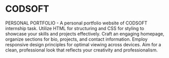 # CODSOFT
PERSONAL PORTFOLIO - A personal portfolio website of CODSOFT internship task. Utilize HTML for structuring and CSS for styling to showcase your skills and projects effectively. Craft an engaging homepage, organize sections for bio, projects, and contact information. Employ responsive design principles for optimal viewing across devices. Aim for a clean, professional look that reflects your creativity and professionalism.
      
